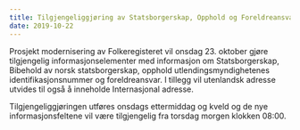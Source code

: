 ```yaml
---
title: Tilgjengeliggjøring av Statsborgerskap, Opphold og Foreldreansvar 
date: 2019-10-22
---
```


Prosjekt modernisering av Folkeregisteret vil onsdag 23. oktober gjøre tilgjengelig informasjonselementer med informasjon om Statsborgerskap, Bibehold av norsk statsborgerskap, opphold utlendingsmyndighetenes identifikasjonsnummer og foreldreansvar. I tillegg vil utenlandsk adresse utvides til også å inneholde Internasjonal adresse. 

Tilgjengeliggjøringen utføres onsdags ettermiddag og kveld og de nye informasjonsfeltene vil være tilgjengelig fra torsdag morgen klokken 08:00. 


